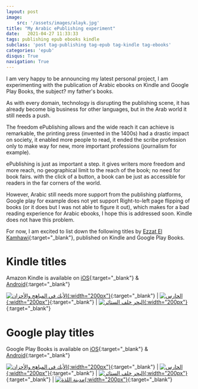 ```yaml
---
layout: post
image: 
    src: '/assets/images/alayk.jpg'
title: "My Arabic ePublishing experiment"
date:   2021-04-27 11:33:33
tags: publishing epub ebooks kindle
subclass: 'post tag-publishing tag-epub tag-kindle tag-ebooks'
categories: 'epub'
disqus: True
navigation: True
---
```


I am very happy to be announcing my latest personal project, I am experimenting with the publication of Arabic ebooks on Kindle and Google Play Books, the subject? my father's books.

As with every domain, technology is disrupting the publishing scene, it has already become big business for other languages, but in the Arab world it still needs a push.

The freedom ePublishing allows and the wide reach it can achieve is remarkable, the printing press (invented in the 1400s) had a drastic impact on society, it enabled more people to read, it ended the scribe profession only to make way for new, more important professions (journalism for example). 

ePublishing is just as important a step. it gives writers more freedom and more reach, no geographical limit to the reach of the book; no need for book fairs. with the click of a button, a book can be just as accessible for readers in the far corners of the world.

However, Arabic still needs more support from the publishing platforms, Google play for example does not yet support Right-to-left page flipping of books (or it does but I was not able to figure it out), which makes for a bad reading experience for Arabic ebooks, I hope this is addressed soon. Kindle does not have this problem.

For now, I am excited to list down the following titles by [Ezzat El Kamhawi](https://en.wikipedia.org/wiki/Ezzat_el_Kamhawi){:target="_blank"}, published on Kindle and Google Play Books.

# Kindle titles

Amazon Kindle is available on [iOS](https://apps.apple.com/us/app/amazon-kindle/id302584613){:target="_blank"} & [Android](https://play.google.com/store/apps/details?id=com.amazon.kindle){:target="_blank"}

[![الأيك في المباهج والأحزان](/assets/images/alayk.jpg){:width="200px"}](https://alayk.page.link/kindle_alayk){:target="_blank"} | [![الحارس](/assets/images/the_guard.jpg){:width="200px"}](https://alayk.page.link/kindle_guard){:target="_blank"} | [![البحر خلف الستائر](/assets/images/the_sea_behind_the_curtains.jpg){:width="200px"}](https://alayk.page.link/kindle_sea){:target="_blank"}

# Google play titles

Google Play Books is available on [iOS](https://apps.apple.com/us/app/google-play-books/id400989007){:target="_blank"} & [Android](https://play.google.com/store/apps/details?id=com.google.android.apps.books){:target="_blank"}

[![الأيك في المباهج والأحزان](/assets/images/alayk.jpg){:width="200px"}](https://alayk.page.link/google_alayk){:target="_blank"} | [![الحارس](/assets/images/the_guard.jpg){:width="200px"}](https://alayk.page.link/google_guard){:target="_blank"} | [![البحر خلف الستائر](/assets/images/the_sea_behind_the_curtains.jpg){:width="200px"}](https://alayk.page.link/google_sea){:target="_blank"} | [![مدينة اللذة](/assets/images/city_of_pleasure.jpg){:width="200px"}](https://alayk.page.link/google_city){:target="_blank"}
